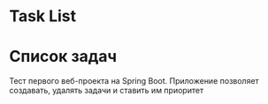 # Task List
# Список задач
Тест первого веб-проекта на Spring Boot. Приложение позволяет создавать, удалять задачи и ставить им приоритет
